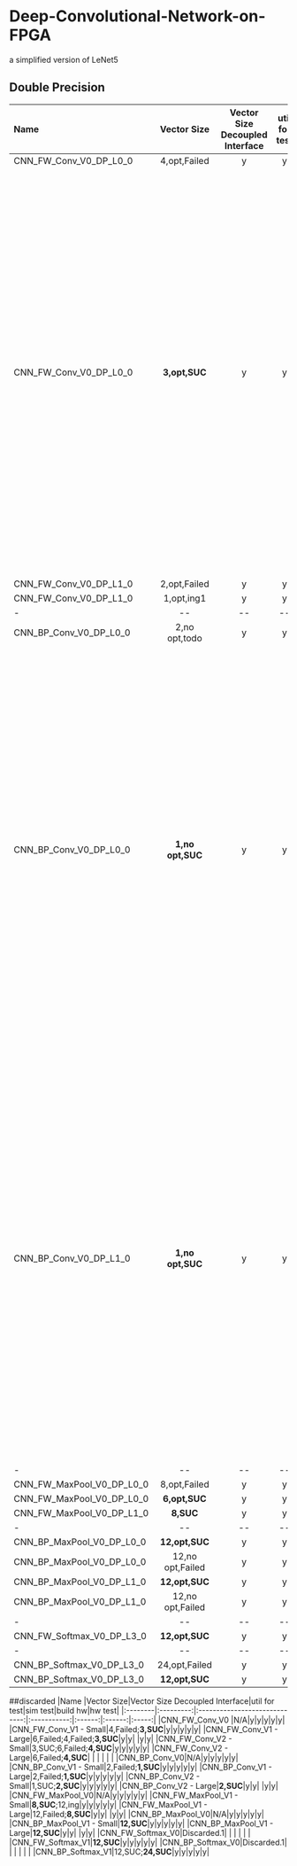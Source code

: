 # Deep-Convolutional-Network-on-FPGA
a simplified version of LeNet5

## Double Precision
|Name     |Vector Size|Vector Size Decoupled Interface|util for test|sim test|build hw|hw test|Preliminary Resource Usage|Final Resource Usage|
|:--------|:---------:|:-----------------------------:|:-----------:|:------:|:------:|:-----:|:-------------------------|:-------------------|
|CNN_FW_Conv_V0_DP_L0_0|4,opt,Failed|y|y| | | | |
|CNN_FW_Conv_V0_DP_L0_0|**3,opt,SUC**|y|y| |y|y|<ul><li>Logic utilization: 179955 / 297600 (60.47%)</li><li>LUT: 123671 / 297600 (41.56%)</li><li>Primary FFs: 163510 / 297600 (54.94%)</li><li>Multipliers (25x18): 1062 / 2016 (52.68%)</li><li>DSP blocks: 1062 / 2016 (52.68%)</li><li>Block memory (BRAM18): 611 / 2128 (28.71%)</li></ul>|<ul><li>Logic utilization: 151119 / 297600 (50.78%)</li><li>LUT: 114959 / 297600 (38.63%)</li><li>Primary FFs: 130923 / 297600 (43.99%)</li><li>Secondary FFs: 30416 / 297600 (10.22%)</li><li>Multipliers (25x18): 1059 / 2016 (52.53%)</li><li>DSP blocks: 1059 / 2016 (52.53%)</li><li>Block memory (BRAM18): 612 / 2128 (28.76%)</li></ul>|
|CNN_FW_Conv_V0_DP_L1_0|2,opt,Failed|y|y| | | | | |
|CNN_FW_Conv_V0_DP_L1_0|1,opt,ing1|y|y| | | | | |
|-|--|--|--|-|--|--|-|-|
|CNN_BP_Conv_V0_DP_L0_0|2,no opt,todo|y|y|**N**| | | | |
|CNN_BP_Conv_V0_DP_L0_0|**1,no opt,SUC**|y|y| |y|y|<ul><li>Logic utilization: 170196 / 297600 (57.19%)</li><li>LUT: 117895 / 297600 (39.62%)</li><li>Primary FFs: 152393 / 297600 (51.21%)</li><li>Multipliers (25x18): 500 / 2016 (24.80%)</li><li>DSP blocks: 500 / 2016 (24.80%)</li><li>Block memory (BRAM18): 1839 / 2128 (86.42%)</li></ul>|<ul><li>Logic utilization: 138172 / 297600 (46.43%)</li><li>LUT: 106894 / 297600 (35.92%)</li><li>Primary FFs: 120586 / 297600 (40.52%)</li><li>Secondary FFs: 29720 / 297600 (9.99%)</li><li>Multipliers (25x18): 500 / 2016 (24.80%)</li><li>DSP blocks: 500 / 2016 (24.80%)</li><li>Block memory (BRAM18): 1840 / 2128 (86.47%)</li></ul>|
|CNN_BP_Conv_V0_DP_L1_0|**1,no opt,SUC**|y|y| |y|y|<ul><li>Logic utilization: 165763 / 297600 (55.70%)</li><li>LUT: 114306 / 297600 (38.41%)</li><li>Primary FFs: 148937 / 297600 (50.05%)</li><li>Multipliers (25x18): 500 / 2016 (24.80%)</li><li>DSP blocks: 500 / 2016 (24.80%)</li><li>Block memory (BRAM18): 798 / 2128 (37.50%)</li></ul>|<ul><li>Logic utilization: 138747 / 297600 (46.62%)</li><li>LUT: 101849 / 297600 (34.22%)</li><li>Primary FFs: 121336 / 297600 (40.77%)</li><li>Secondary FFs: 25512 / 297600 (8.57%)</li><li>Multipliers (25x18): 500 / 2016 (24.80%)</li><li>DSP blocks: 500 / 2016 (24.80%)</li><li>Block memory (BRAM18): 799 / 2128 (37.55%)</li></ul>|
|-|--|--|--|-|--|--|-|-|
|CNN_FW_MaxPool_V0_DP_L0_0|8,opt,Failed|y|y| | | | |
|CNN_FW_MaxPool_V0_DP_L0_0|**6,opt,SUC**|y|y| | | | |
|CNN_FW_MaxPool_V0_DP_L1_0|**8,SUC**|y|y| |y|y| |
|-|--|--|--|-|--|--|-|-|
|CNN_BP_MaxPool_V0_DP_L0_0|**12,opt,SUC**|y|y| |y|y| |
|CNN_BP_MaxPool_V0_DP_L0_0|12,no opt,Failed|y|y| | | | |
|CNN_BP_MaxPool_V0_DP_L1_0|**12,opt,SUC**|y|y| |y|y| |
|CNN_BP_MaxPool_V0_DP_L1_0|12,no opt,Failed|y|y| | | | |
|-|--|--|--|-|--|--|-|-|
|CNN_FW_Softmax_V0_DP_L3_0|**12,opt,SUC**|y|y| |y|y| |
|-|--|--|--|-|--|--|-|-|
|CNN_BP_Softmax_V0_DP_L3_0|24,opt,Failed|y|y| | | | |
|CNN_BP_Softmax_V0_DP_L3_0|**12,opt,SUC**|y|y| |y|y| |



##discarded
|Name     |Vector Size|Vector Size Decoupled Interface|util for test|sim test|build hw|hw test|
|:--------|:---------:|:-----------------------------:|:-----------:|:------:|:------:|:-----:|
|CNN_FW_Conv_V0   |N/A|y|y|y|y|y|
|CNN_FW_Conv_V1 - Small|4,Failed;**3,SUC**|y|y|y|y|y|
|CNN_FW_Conv_V1 - Large|6,Failed;4,Failed;**3,SUC**|y|y| |y|y|
|CNN_FW_Conv_V2 - Small|3,SUC;6,Failed;**4,SUC**|y|y|y|y|y|
|CNN_FW_Conv_V2 - Large|6,Failed;**4,SUC**| | | | | |
|CNN_BP_Conv_V0|N/A|y|y|y|y|y|
|CNN_BP_Conv_V1 - Small|2,Failed;**1,SUC**|y|y|y|y|y|
|CNN_BP_Conv_V1 - Large|2,Failed;**1,SUC**|y|y|y|y|y|
|CNN_BP_Conv_V2 - Small|1,SUC;**2,SUC**|y|y|y|y|y|
|CNN_BP_Conv_V2 - Large|**2,SUC**|y|y| |y|y|
|CNN_FW_MaxPool_V0|N/A|y|y|y|y|y|
|CNN_FW_MaxPool_V1 - Small|**8,SUC**;12,ing|y|y|y|y|y|
|CNN_FW_MaxPool_V1 - Large|12,Failed;**8,SUC**|y|y| |y|y|
|CNN_BP_MaxPool_V0|N/A|y|y|y|y|y|
|CNN_BP_MaxPool_V1 - Small|**12,SUC**|y|y|y|y|y|
|CNN_BP_MaxPool_V1 - Large|**12,SUC**|y|y| |y|y|
|CNN_FW_Softmax_V0|Discarded.1| | | | | |
|CNN_FW_Softmax_V1|**12,SUC**|y|y|y|y|y|
|CNN_BP_Softmax_V0|Discarded.1| | | | | |
|CNN_BP_Softmax_V1|12,SUC;**24,SUC**|y|y|y|y|y|

